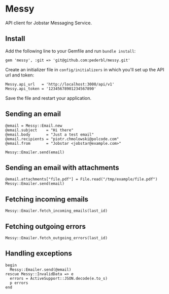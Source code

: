 # Messy

API client for Jobstar Messaging Service.

## Install

Add the following line to your Gemfile and run `bundle install`:

    gem 'messy', :git => 'git@github.com:pederbl/messy.git'

Create an initializer file in `config/initializers` in which you'll set up the API url and token:

    Messy.api_url   = 'http://localhost:3000/api/v1'
    Messy.api_token = '12345678901234567890'

Save the file and restart your application.

## Sending an email

    @email = Messy::Email.new
    @email.subject    = "Hi there"
    @email.body       = "Just a test email"
    @email.recipients = "piotr.chmolowski@polcode.com"
    @email.from       = "Jobstar <jobstar@example.com>"

    Messy::Emailer.send(email)

## Sending an email with attachments

    @email.attachments["file.pdf"] = File.read("/tmp/example/file.pdf")
    Messy::Emailer.send(email)

## Fetching incoming emails

    Messy::Emailer.fetch_incoming_emails(last_id)

## Fetching outgoing errors

    Messy::Emailer.fetch_outgoing_errors(last_id)

## Handling exceptions

    begin
      Messy::Emailer.send(@email)
    rescue Messy::InvalidData => e
      errors = ActiveSupport::JSON.decode(e.to_s)
      p errors
    end
